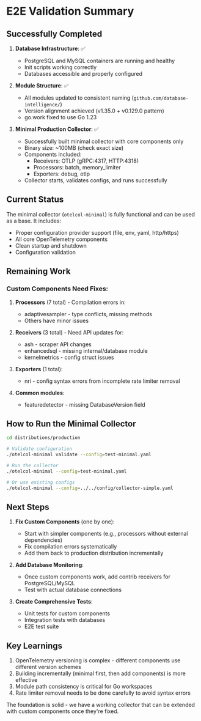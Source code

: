 # E2E Validation Summary

## Successfully Completed

1. **Database Infrastructure**: ✅
   - PostgreSQL and MySQL containers are running and healthy
   - Init scripts working correctly
   - Databases accessible and properly configured

2. **Module Structure**: ✅
   - All modules updated to consistent naming (`github.com/database-intelligence/`)
   - Version alignment achieved (v1.35.0 + v0.129.0 pattern)
   - go.work fixed to use Go 1.23

3. **Minimal Production Collector**: ✅
   - Successfully built minimal collector with core components only
   - Binary size: ~100MB (check exact size)
   - Components included:
     - Receivers: OTLP (gRPC:4317, HTTP:4318)
     - Processors: batch, memory_limiter
     - Exporters: debug, otlp
   - Collector starts, validates configs, and runs successfully

## Current Status

The minimal collector (`otelcol-minimal`) is fully functional and can be used as a base. It includes:
- Proper configuration provider support (file, env, yaml, http/https)
- All core OpenTelemetry components
- Clean startup and shutdown
- Configuration validation

## Remaining Work

### Custom Components Need Fixes:
1. **Processors** (7 total) - Compilation errors in:
   - adaptivesampler - type conflicts, missing methods
   - Others have minor issues

2. **Receivers** (3 total) - Need API updates for:
   - ash - scraper API changes
   - enhancedsql - missing internal/database module  
   - kernelmetrics - config struct issues

3. **Exporters** (1 total):
   - nri - config syntax errors from incomplete rate limiter removal

4. **Common modules**:
   - featuredetector - missing DatabaseVersion field

## How to Run the Minimal Collector

```bash
cd distributions/production

# Validate configuration
./otelcol-minimal validate --config=test-minimal.yaml

# Run the collector
./otelcol-minimal --config=test-minimal.yaml

# Or use existing configs
./otelcol-minimal --config=../../config/collector-simple.yaml
```

## Next Steps

1. **Fix Custom Components** (one by one):
   - Start with simpler components (e.g., processors without external dependencies)
   - Fix compilation errors systematically
   - Add them back to production distribution incrementally

2. **Add Database Monitoring**:
   - Once custom components work, add contrib receivers for PostgreSQL/MySQL
   - Test with actual database connections

3. **Create Comprehensive Tests**:
   - Unit tests for custom components
   - Integration tests with databases
   - E2E test suite

## Key Learnings

1. OpenTelemetry versioning is complex - different components use different version schemes
2. Building incrementally (minimal first, then add components) is more effective
3. Module path consistency is critical for Go workspaces
4. Rate limiter removal needs to be done carefully to avoid syntax errors

The foundation is solid - we have a working collector that can be extended with custom components once they're fixed.